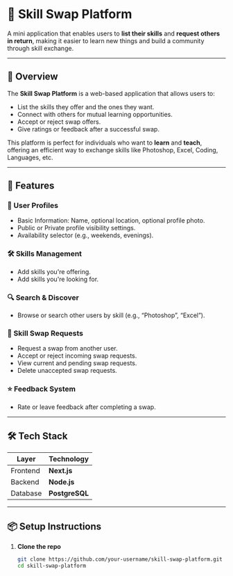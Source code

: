 # 🔁 Skill Swap Platform

A mini application that enables users to **list their skills** and **request others in return**, making it easier to learn new things and build a community through skill exchange.

---

## 🚀 Overview

The **Skill Swap Platform** is a web-based application that allows users to:

- List the skills they offer and the ones they want.
- Connect with others for mutual learning opportunities.
- Accept or reject swap offers.
- Give ratings or feedback after a successful swap.

This platform is perfect for individuals who want to **learn** and **teach**, offering an efficient way to exchange skills like Photoshop, Excel, Coding, Languages, etc.

---

## 🧩 Features

### 👤 User Profiles
- Basic Information: Name, optional location, optional profile photo.
- Public or Private profile visibility settings.
- Availability selector (e.g., weekends, evenings).

### 🛠 Skills Management
- Add skills you're offering.
- Add skills you're looking for.

### 🔍 Search & Discover
- Browse or search other users by skill (e.g., “Photoshop”, “Excel”).

### 🔄 Skill Swap Requests
- Request a swap from another user.
- Accept or reject incoming swap requests.
- View current and pending swap requests.
- Delete unaccepted swap requests.

### ⭐ Feedback System
- Rate or leave feedback after completing a swap.

---

## 🛠 Tech Stack

| Layer        | Technology      |
|--------------|-----------------|
| Frontend     | **Next.js**     |
| Backend      | **Node.js**     |
| Database     | **PostgreSQL**  |

---

## 📦 Setup Instructions

1. **Clone the repo**
   ```bash
   git clone https://github.com/your-username/skill-swap-platform.git
   cd skill-swap-platform
